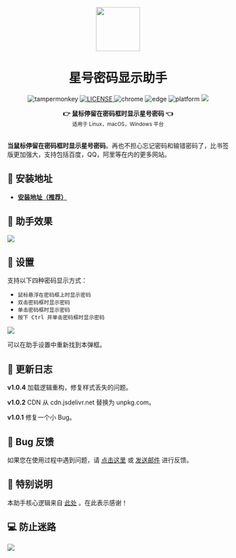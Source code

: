 <p align="center">
  <a href="https://www.youxiaohou.com" title="点击访问">
    <img width="100" height="100" src="https://www.youxiaohou.com/logo.png">
  </a>
</p>

<h1 align="center">星号密码显示助手</h1>

<p align="center">
  <img src="https://img.shields.io/badge/TamperMonkey-v4.13-brightgreen.svg" alt="tampermonkey">
  <a href="LICENSE">
    <img src="https://img.shields.io/badge/license-AGPLv3.0-lightgrey.svg" alt="LICENSE">
  </a>
  <img src="https://img.shields.io/badge/Chrome-≥76.0-brightgreen.svg" alt="chrome">
  <img src="https://img.shields.io/badge/Edge-≥88.0-brightgreen.svg" alt="edge">
  <img src="https://img.shields.io/badge/Platform-Windows%20%7C%20Mac%20%7C%20Linux-blue.svg" alt="platform">
  <a href="https://www.youxiaohou.com" title="点击访问">
    <img src="https://img.shields.io/badge/Author-油小猴-red.svg">
  </a>
</p>

<div align="center">
  <strong>👉 鼠标停留在密码框时显示星号密码 👈</strong><br>
  <sub>适用于 Linux，macOS，Windows 平台</sub>
</div>
<br>

**当鼠标停留在密码框时显示星号密码**。再也不担心忘记密码和输错密码了，比书签版更加强大，支持包括百度，QQ，阿里等在内的更多网站。

## 💽 安装地址

- **[安装地址（推荐）](https://www.youxiaohou.com/tool/install-starpassword.html)**

## 🎨 助手效果

![](https://cdn.jsdelivr.net/gh/youxiaohou/img/202110091426781.gif)

## 🔧 设置

支持以下四种密码显示方式：

- `鼠标悬浮在密码框上时显示密码` <Badge text="默认" type="tip"/>
- `双击密码框时显示密码`
- `单击密码框时显示密码`
- `按下 Ctrl 并单击密码框时显示密码`

![](https://cdn.jsdelivr.net/gh/youxiaohou/img/202110091440907.png)

可以在助手设置中重新找到本弹框。

## 📝 更新日志

**v1.0.4** 加载逻辑重构，修复样式丢失的问题。

**v1.0.2** CDN 从 cdn.jsdelivr.net 替换为 unpkg.com。

**v1.0.1** 修复一个小 Bug。

## 🐞 Bug 反馈

如果您在使用过程中遇到问题，请 [点击这里](https://wj.qq.com/s2/8150559/6c08/) 或 [发送邮件](mailto:mail@youxiaohou.com) 进行反馈。

## 📜 特别说明

本助手核心逻辑来自 [此处](https://github.com/a161803398/ShowPassword) 。在此表示感谢！

## 💻 防止迷路
![](https://cdn.jsdelivr.net/gh/youxiaohou/img/cmqN5niG6ER9oZ2.png)
